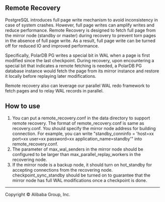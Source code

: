 
## Remote Recovery

PostgreSQL introduces full page write mechanism to avoid inconsistency in case of
system crashes. However, full page writes can amplify writes and reduce performance.
Remote Recovery is designed to fetch full page from the mirror node (standby or master)
during recovery to prevent torn pages in the absence of full page write.
As a result, full page write can be turned off for reduced IO and improved performance.

Specifically, PolarDB PG writes a special bit in WAL when a page is first modified since
the last checkpoint. During recovery, upon encountering a special bit that indicates a 
remote fetching is needed, a PolarDB PG database instance would fetch the page from its mirror
instance and restore it locally before replaying later modifications.

Remote recovery also can leverage our parallel WAL redo framework to fetch pages and to relay WAL 
records in parallel.

## How to use
1. You can put a remote_recovery.conf in the data directory to support remote recovery.
   The format of remote_recovery.conf is same as recovery.conf.
   You should specify the mirror node address for building connection. For example, you 
   can write "standby_conninfo = 'host=xx port=xx user=xx password=xx     application_name=standby'" into remote_recovery.conf.
2. The parameter of max_wal_senders in the mirror node should be configured to be larger
   than max_parallel_replay_workers in the recovering node.
3. If the mirror node is a backup node, it should turn on hot_standby for accepting connections
   from the recovering node. checkpoint_sync_standby should be turned on to guarantee that the mirror node has full WAL modifications once a checkpoint is done.

___

Copyright © Alibaba Group, Inc.

